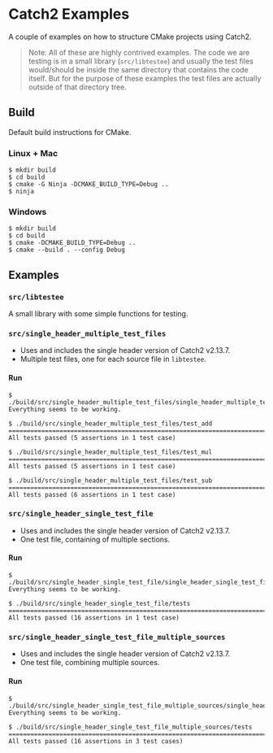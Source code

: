 # Catch2 Examples

A couple of examples on how to structure CMake projects using Catch2.

> Note: All of these are highly contrived examples. The code we are testing is in a small library (`src/libtestee`) and usually the test files would/should be inside the same directory that contains the code itself. But for the purpose of these examples the test files are actually outside of that directory tree.

## Build

Default build instructions for CMake.

### Linux + Mac

```
$ mkdir build
$ cd build
$ cmake -G Ninja -DCMAKE_BUILD_TYPE=Debug ..
$ ninja
```

### Windows

```
$ mkdir build
$ cd build
$ cmake -DCMAKE_BUILD_TYPE=Debug ..
$ cmake --build . --config Debug
```

## Examples

### `src/libtestee`

A small library with some simple functions for testing.

### `src/single_header_multiple_test_files`

- Uses and includes the single header version of Catch2 v2.13.7.
- Multiple test files, one for each source file in `libtestee`.

#### Run

```
$ ./build/src/single_header_multiple_test_files/single_header_multiple_test_files
Everything seems to be working.

$ ./build/src/single_header_multiple_test_files/test_add
===============================================================================
All tests passed (5 assertions in 1 test case)

$ ./build/src/single_header_multiple_test_files/test_mul
===============================================================================
All tests passed (5 assertions in 1 test case)

$ ./build/src/single_header_multiple_test_files/test_sub
===============================================================================
All tests passed (6 assertions in 1 test case)
```

### `src/single_header_single_test_file`

- Uses and includes the single header version of Catch2 v2.13.7.
- One test file, containing of multiple sections.

#### Run

```
$ ./build/src/single_header_single_test_file/single_header_single_test_file
Everything seems to be working.

$ ./build/src/single_header_single_test_file/tests
===============================================================================
All tests passed (16 assertions in 1 test case)
```

### `src/single_header_single_test_file_multiple_sources`

- Uses and includes the single header version of Catch2 v2.13.7.
- One test file, combining multiple sources.

#### Run

```
$ ./build/src/single_header_single_test_file_multiple_sources/single_header_single_test_file_multiple_sources
Everything seems to be working.

$ ./build/src/single_header_single_test_file_multiple_sources/tests
===============================================================================
All tests passed (16 assertions in 3 test cases)
```
